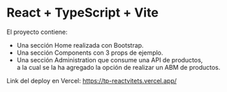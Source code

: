 # React + TypeScript + Vite

El proyecto contiene:
+ Una sección Home realizada con Bootstrap.
+ Una sección Components con 3 props de ejemplo.
+ Una sección Administration que consume una API de productos,  
  a la cual se la ha agregado la opción de realizar un ABM de productos.

Link del deploy en Vercel: https://tp-reactvitets.vercel.app/
